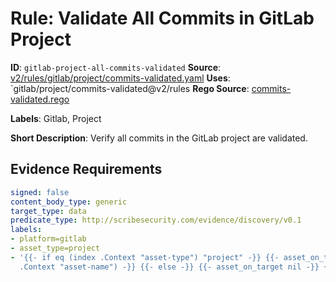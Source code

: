 # Rule: Validate All Commits in GitLab Project

**ID**: `gitlab-project-all-commits-validated`
**Source**: [v2/rules/gitlab/project/commits-validated.yaml](https://github.com/scribe-public/sample-policies/v2/rules/gitlab/project/commits-validated.yaml)
**Uses**: `gitlab/project/commits-validated@v2/rules
**Rego Source**: [commits-validated.rego](https://github.com/scribe-public/sample-policies/v2/rules/gitlab/project/commits-validated.rego)

**Labels**: Gitlab, Project

**Short Description**: Verify all commits in the GitLab project are validated.

## Evidence Requirements

```yaml
signed: false
content_body_type: generic
target_type: data
predicate_type: http://scribesecurity.com/evidence/discovery/v0.1
labels:
- platform=gitlab
- asset_type=project
- '{{- if eq (index .Context "asset-type") "project" -}} {{- asset_on_target (index
  .Context "asset-name") -}} {{- else -}} {{- asset_on_target nil -}} {{- end -}}'
```
